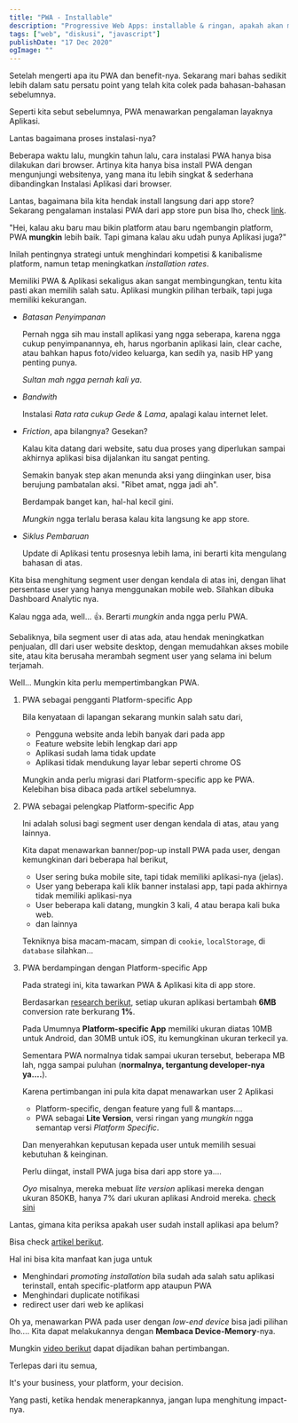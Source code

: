 ```yaml
---
title: "PWA - Installable"
description: "Progressive Web Apps: installable & ringan, apakah akan menggantikan native apps???"
tags: ["web", "diskusi", "javascript"]
publishDate: "17 Dec 2020"
ogImage: ""
---
```


Setelah mengerti apa itu PWA dan benefit-nya.
Sekarang mari bahas sedikit lebih dalam satu persatu point yang telah kita colek pada bahasan-bahasan sebelumnya.

Seperti kita sebut sebelumnya,
PWA menawarkan pengalaman layaknya Aplikasi.

Lantas bagaimana proses instalasi-nya?

Beberapa waktu lalu, mungkin tahun lalu, cara instalasi PWA hanya bisa dilakukan dari browser. Artinya kita hanya bisa install PWA dengan mengunjungi websitenya, yang mana itu lebih singkat & sederhana dibandingkan Instalasi Aplikasi dari browser.

Lantas, bagaimana bila kita hendak install langsung dari app store?
Sekarang pengalaman instalasi PWA dari app store pun bisa lho,
check [link](https://developers.google.com/web/android/trusted-web-activity).

"Hei, kalau aku baru mau bikin platform atau baru ngembangin platform,
PWA **mungkin** lebih baik.
Tapi gimana kalau aku udah punya Aplikasi juga?"

Inilah pentingnya strategi untuk menghindari kompetisi & kanibalisme platform, namun tetap meningkatkan _installation rates_.

Memiliki PWA & Aplikasi sekaligus akan sangat membingungkan,
tentu kita pasti akan memilih salah satu.
Aplikasi mungkin pilihan terbaik,
tapi juga memiliki kekurangan.

- _Batasan Penyimpanan_

  Pernah ngga sih mau install aplikasi yang ngga seberapa,
  karena ngga cukup penyimpanannya,
  eh, harus ngorbanin aplikasi lain,
  clear cache,
  atau bahkan hapus foto/video keluarga,
  kan sedih ya, nasib HP yang penting punya.

  _Sultan mah ngga pernah kali ya_.

- _Bandwith_

  Instalasi _Rata rata cukup Gede & Lama_, apalagi kalau internet lelet.

- _Friction_, apa bilangnya? Gesekan?

  Kalau kita datang dari website, satu dua proses yang diperlukan sampai akhirnya aplikasi bisa dijalankan itu sangat penting.

  Semakin banyak step akan menunda aksi yang diinginkan user,
  bisa berujung pambatalan aksi.
  "Ribet amat, ngga jadi ah".

  Berdampak banget kan, hal-hal kecil gini.

  _Mungkin_ ngga terlalu berasa kalau kita langsung ke app store.

- _Siklus Pembaruan_

  Update di Aplikasi tentu prosesnya lebih lama,
  ini berarti kita mengulang bahasan di atas.

Kita bisa menghitung segment user dengan kendala di atas ini,
dengan lihat persentase user yang hanya menggunakan mobile web.
Silahkan dibuka Dashboard Analytic nya.

Kalau ngga ada, well... 👍.
Berarti _mungkin_ anda ngga perlu PWA.

Sebaliknya, bila segment user di atas ada,
atau hendak meningkatkan penjualan, dll dari user website desktop,
dengan memudahkan akses mobile site,
atau kita berusaha merambah segment user yang selama ini belum terjamah.

Well... Mungkin kita perlu mempertimbangkan PWA.

1. PWA sebagai pengganti Platform-specific App

   Bila kenyataan di lapangan sekarang munkin salah satu dari,

   - Pengguna website anda lebih banyak dari pada app
   - Feature website lebih lengkap dari app
   - Aplikasi sudah lama tidak update
   - Aplikasi tidak mendukung layar lebar seperti chrome OS

   Mungkin anda perlu migrasi dari Platform-specific app ke PWA.
   Kelebihan bisa dibaca pada artikel sebelumnya.

2. PWA sebagai pelengkap Platform-specific App

   Ini adalah solusi bagi segment user dengan kendala di atas, atau yang lainnya.

   Kita dapat menawarkan banner/pop-up install PWA pada user, dengan kemungkinan dari beberapa hal berikut,

   - User sering buka mobile site, tapi tidak memiliki aplikasi-nya (jelas).
   - User yang beberapa kali klik banner instalasi app,
     tapi pada akhirnya tidak memiliki aplikasi-nya
   - User beberapa kali datang, mungkin 3 kali, 4 atau berapa kali buka web.
   - dan lainnya

   Tekniknya bisa macam-macam, simpan di `cookie`, `localStorage`, di `database` silahkan...

3. PWA berdampingan dengan Platform-specific App

   Pada strategi ini, kita tawarkan PWA & Aplikasi kita di app store.

   Berdasarkan [research berikut](https://medium.com/googleplaydev/shrinking-apks-growing-installs-5d3fcba23ce2),
   setiap ukuran aplikasi bertambah **6MB** conversion rate berkurang **1%**.

   Pada Umumnya **Platform-specific App** memiliki ukuran diatas 10MB untuk Android, dan 30MB untuk iOS, itu kemungkinan ukuran terkecil ya.

   Sementara PWA normalnya tidak sampai ukuran tersebut, beberapa MB lah, ngga sampai puluhan (**normalnya, tergantung developer-nya ya....**).

   Karena pertimbangan ini pula
   kita dapat menawarkan user 2 Aplikasi

   - Platform-specific, dengan feature yang full & mantaps....
   - PWA sebagai **Lite Version**, versi ringan yang _mungkin_ ngga semantap versi _Platform Specific_.

   Dan menyerahkan keputusan kepada user untuk memilih sesuai kebutuhan & keinginan.

   Perlu diingat, install PWA juga bisa dari app store ya....

   _Oyo_ misalnya, mereka mebuat _lite version_ aplikasi mereka dengan ukuran 850KB, hanya 7% dari ukuran aplikasi Android mereka.
   [check sini](https://web.dev/oyo-lite-twa/)

Lantas, gimana kita periksa apakah user sudah install aplikasi apa belum?

Bisa check [artikel berikut](https://web.dev/get-installed-related-apps/).

Hal ini bisa kita manfaat kan juga untuk

- Menghindari _promoting installation_ bila sudah ada salah satu aplikasi terinstall,
  entah specific-platform app ataupun PWA
- Menghindari duplicate notifikasi
- redirect user dari web ke aplikasi

Oh ya,
menawarkan PWA pada user dengan _low-end device_ bisa jadi pilihan lho....
Kita dapat melakukannya dengan **Membaca Device-Memory**-nya.

Mungkin [video berikut](https://www.youtube.com/watch?v=V7YX4cZ_Cto&feature=youtu.be)
dapat dijadikan bahan pertimbangan.

Terlepas dari itu semua,

It's your business, your platform, your decision.

Yang pasti, ketika hendak menerapkannya, jangan lupa menghitung impact-nya.
